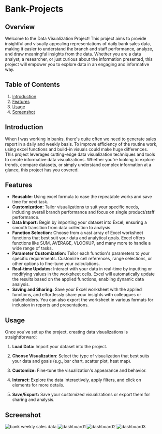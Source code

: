 # Bank-Projects

## Overview

Welcome to the Data Visualization Project! This project aims to provide insightful and visually appealing representations of daily bank sales data, making it easier to understand the branch and staff performance, analyze, and draw meaningful insights from the data. Whether you are a data analyst, a researcher, or just curious about the information presented, this project will empower you to explore data in an engaging and informative way.

## Table of Contents

1. [Introduction](#introduction)
2. [Features](#features)
3. [Usage](#usage)
4. [Screenshot](#screenshot)

## Introduction

When I was working in banks, there's quite often we need to generate sales report in a daily and weekly basis. To improve efficiency of the routine work, using excel functions and build-in visuals could make huge differences. This project leverages cutting-edge data visualization techniques and tools to create informative data visualizations. Whether you're looking to explore trends, compare datasets, or simply understand complex information at a glance, this project has you covered.

## Features

- **Reusable:** Using excel formula to ease the repeatable works and save time for next task.
- **Customization:** Tailor visualizations to suit your specific needs, including overall branch performance and focus on single product/staff performance.
- **Data Import:** Begin by importing your dataset into Excel, ensuring a smooth transition from data collection to analysis.
- **Function Selection:** Choose from a vast array of Excel worksheet functions that best suit your data and analytical goals. Excel offers functions like SUM, AVERAGE, VLOOKUP, and many more to handle a wide range of tasks.
- **Parameter Customization:** Tailor each function's parameters to your specific requirements. Customize cell references, range selections, or other options to fine-tune your calculations.
- **Real-time Updates:** Interact with your data in real-time by inputting or modifying values in the worksheet cells. Excel will automatically update the results based on the applied functions, enabling dynamic data analysis.
- **Saving and Sharing:** Save your Excel worksheet with the applied functions, and effortlessly share your insights with colleagues or stakeholders. You can also export the worksheet in various formats for inclusion in reports and presentations.

## Usage

Once you've set up the project, creating data visualizations is straightforward:

1. **Load Data:** Import your dataset into the project.

2. **Choose Visualization:** Select the type of visualization that best suits your data and goals (e.g., bar chart, scatter plot, heat map).

3. **Customize:** Fine-tune the visualization's appearance and behavior.

4. **Interact:** Explore the data interactively, apply filters, and click on elements for more details.

5. **Save/Export:** Save your customized visualizations or export them for sharing and analysis.

## Screenshot

![bank weekly sales data](https://github.com/franco05hk/Bank-Projects/assets/71271948/a3660068-a741-4ae6-8285-095bb6bb7741)
![dashboard1](https://github.com/franco05hk/Bank-Projects/assets/71271948/527e5360-45e3-4f50-a0ba-0d4445c7297c)
![dashboard2](https://github.com/franco05hk/Bank-Projects/assets/71271948/329a273b-a223-4059-96ae-c0473b18446e)
![dashboard3](https://github.com/franco05hk/Bank-Projects/assets/71271948/9efe9077-0b0c-4664-bc18-2d558e95de40)




